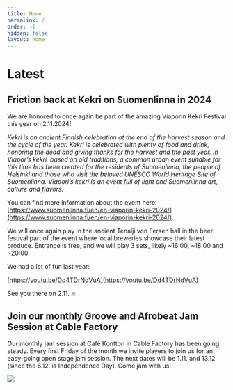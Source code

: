 ```yaml
---
title: Home
permalink: /
order: -1
hidden: false
layout: home
---
```

# Latest

## Friction back at Kekri on Suomenlinna in 2024

We are honored to once again be part of the amazing Viaporin Kekri Festival this year on 2.11.2024!

_Kekri is an ancient Finnish celebration at the end of the harvest season and the cycle of the year. Kekri is celebrated with plenty of food and drink, honoring the dead and giving thanks for the harvest and the past year. In Viapor’s kekri, based on old traditions, a common urban event suitable for this time has been created for the residents of Suomenlinna, the people of Helsinki and those who visit the beloved UNESCO World Heritage Site of Suomenlinna. Viapori’s kekri is an event full of light and Suomenlinna art, culture and flavors._

You can find more information about the event here: [https://www.suomenlinna.fi/en/en-viaporin-kekri-2024/](https://www.suomenlinna.fi/en/en-viaporin-kekri-2024/).

We will once again play in the ancient Tenalji von Fersen hall in the beer festival part of the event where local breweries showcase their latest produce. Entrance is free, and we will play 3 sets, likely ~16:00, ~18:00 and ~20:00.

We had a lot of fun last year:

[https://youtu.be/Dd4TDrNdVuA](https://youtu.be/Dd4TDrNdVuA)

See you there on 2.11. 🔥

## Join our monthly Groove and Afrobeat Jam Session at Cable Factory

Our monthly jam session at Café Konttori in Cable Factory has been going steady. Every first Friday of the month we invite players to join us for an easy-going open stage jam session. The next dates will be 1.11. and 13.12 (since the 6.12. is Independence Day). Come jam with us!

![](/media/site/Jam%20Session%20Square.jpg)